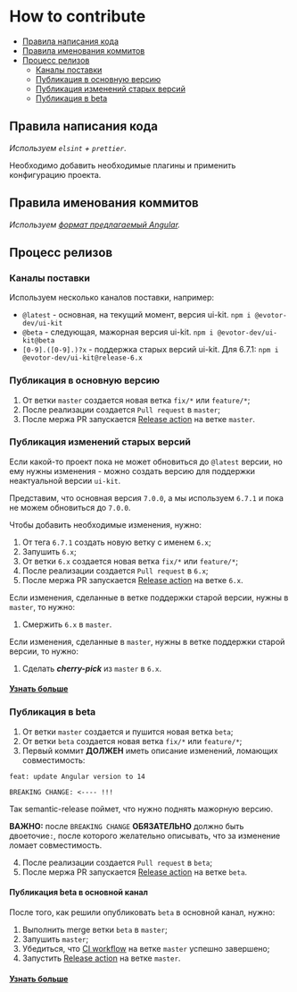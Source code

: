 # How to contribute

- [Правила написания кода](#coc)
- [Правила именования коммитов](#commit)
- [Процесс релизов](#release)
  - [Каналы поставки](#release-channels)
  - [Публикация в основную версию](#release-latest)
  - [Публикация изменений старых версий](#release-maintain)
  - [Публикация в beta](#release-beta)

## <a name="coc"></a> Правила написания кода

_Используем `elsint` + `prettier`_.

Необходимо добавить необходимые плагины и применить конфигурацию проекта.

## <a name="commit"></a> Правила именования коммитов

_Используем [формат предлагаемый Angular][commit-message-format]._

## <a name="release"></a> Процесс релизов

### <a name="release-channels"></a> Каналы поставки

Используем несколько каналов поставки, например:

- `@latest` - основная, на текущий момент, версия ui-kit. `npm i @evotor-dev/ui-kit`
- `@beta` - следующая, мажорная версия ui-kit. `npm i @evotor-dev/ui-kit@beta`
- `[0-9].([0-9].)?x` - поддержка старых версий ui-kit. Для 6.7.1: `npm i @evotor-dev/ui-kit@release-6.x`

### <a name="release-latest"></a> Публикация в основную версию

1. От ветки `master` создается новая ветка `fix/*` или `feature/*`;
2. После реализации создается `Pull request` в `master`;
3. После мержа PR запускается [Release action][release-action] на ветке `master`.

### <a name="release-maintain"></a> Публикация изменений старых версий

Если какой-то проект пока не может обновиться до `@latest` версии, но ему нужны изменения - можно создать версию для поддержки неактуальной версии `ui-kit`.

Представим, что основная версия `7.0.0`, а мы используем `6.7.1` и пока не можем обновиться до `7.0.0`.

Чтобы добавить необходимые изменения, нужно:

1. От тега `6.7.1` создать новую ветку с именем `6.x`;
1. Запушить `6.x`;
1. От ветки `6.x` создается новая ветка `fix/*` или `feature/*`;
1. После реализации создается `Pull request` в `6.x`;
1. После мержа PR запускается [Release action][release-action] на ветке `6.x`.

Если изменения, сделанные в ветке поддержки старой версии, нужны в `master`, то нужно:

1. Смержить `6.x` в `master`.

Если изменения, сделанные в `master`, нужны в ветке поддержки старой версии, то нужно:

1. Сделать **_cherry-pick_** из `master` в `6.x`.

#### [Узнать больше][maintain-releases]

### <a name="release-beta"></a> Публикация в beta

1. От ветки `master` создается и пушится новая ветка `beta`;
1. От ветки `beta` создается новая ветка `fix/*` или `feature/*`;
1. Первый коммит **ДОЛЖЕН** иметь описание изменений, ломающих совместимость:

```
feat: update Angular version to 14

BREAKING CHANGE: <---- !!!
```

Так semantic-release поймет, что нужно поднять мажорную версию.

**ВАЖНО:** после `BREAKING CHANGE` **ОБЯЗАТЕЛЬНО** должно быть двоеточие`:`, после которого желательно описывать, что за изменение ломает совместимость.

4. После реализации создается `Pull request` в `beta`;
5. После мержа PR запускается [Release action][release-action] на ветке `beta`.

#### Публикация beta в основной канал

После того, как решили опубликовать `beta` в основной канал, нужно:

1. Выполнить merge ветки `beta` в `master`;
2. Запушить `master`;
3. Убедиться, что [CI workflow][ci-action] на ветке `master` успешно завершено;
4. Запустить [Release action][release-action] на ветке `master`.

#### [Узнать больше][pre-releases]

[commit-message-format]: https://github.com/angular/angular/blob/master/CONTRIBUTING.md#commit
[release-action]: https://github.com/evotor/Evo-UI-Kit/actions/workflows/release.yml
[ci-action]: https://github.com/evotor/Evo-UI-Kit/actions/workflows/ci.yml
[pre-releases]: https://semantic-release.gitbook.io/semantic-release/recipes/release-workflow/pre-releases
[maintain-releases]: https://semantic-release.gitbook.io/semantic-release/recipes/release-workflow/maintenance-releases
